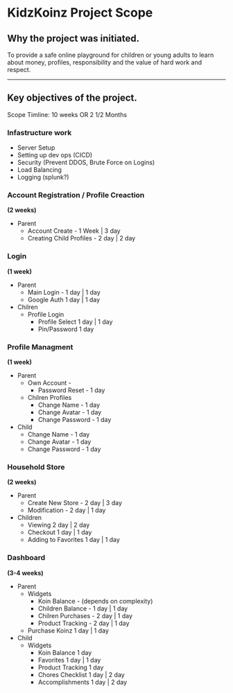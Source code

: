 # KidzKoinz Project Scope

## Why the project was initiated.

To provide a safe online playground for children or young adults to learn about money, profiles, responsibility
and the value of hard work and respect.

---

## Key objectives of the project.

Scope Timline: 10 weeks OR 2 1/2 Months 

### Infastructure work 
- Server Setup
- Setting up dev ops (CICD)
- Security (Prevent DDOS, Brute Force on Logins)
- Load Balancing
- Logging (splunk?)
### Account Registration / Profile Creaction
 **(2 weeks)**
- Parent
  - Account Create - 1 Week | 3 day
  - Creating Child Profiles - 2 day | 2 day

### Login
**(1 week)**
- Parent 
  - Main Login - 1 day | 1 day
  - Google Auth 1 day | 1 day
- Chilren
  - Profile Login 
    - Profile Select 1 day | 1 day
    - Pin/Password 1 day

### Profile Managment
**(1 week)** 
- Parent 
  - Own Account -
    - Password Reset - 1 day
  - Chilren Profiles
    - Change Name - 1 day
    - Change Avatar - 1 day
    - Change Password - 1 day 
- Child
  - Change Name - 1 day
  - Change Avatar - 1 day
  - Change Password - 1 day

### Household Store 
**(2 weeks)**
- Parent 
  - Create New Store - 2 day | 3 day
  - Modification - 2 day | 1 day
- Children
  - Viewing 2 day | 2 day
  - Checkout 1 day | 1 day
  - Adding to Favorites 1 day | 1 day
### Dashboard 
**(3-4 weeks)**
- Parent
  - Widgets
    - Koin Balance - (depends on complexity)
    - Children Balance - 1 day | 1 day
    - Chilren Purchases - 2 day | 1 day
    - Product Tracking - 2 day | 1 day
  - Purchase Koinz 1 day | 1 day
- Child
  - Widgets
    - Koin Balance 1 day
    - Favorites 1 day | 1 day
    - Product Tracking 1 day
    - Chores Checklist 1 day | 2 day
    - Accomplishments 1 day | 2 day
